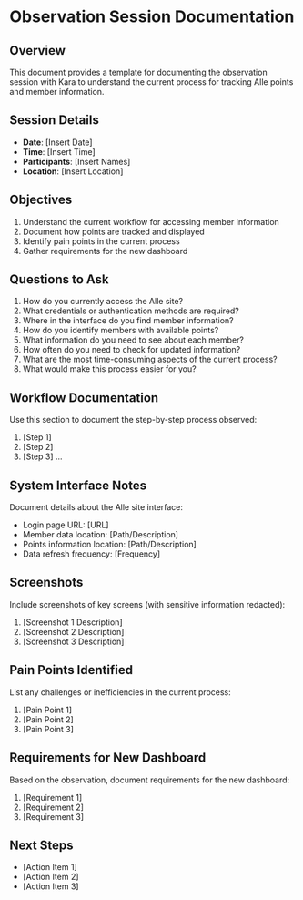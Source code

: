 # Observation Session Documentation

## Overview
This document provides a template for documenting the observation session with Kara to understand the current process for tracking Alle points and member information.

## Session Details
- **Date**: [Insert Date]
- **Time**: [Insert Time]
- **Participants**: [Insert Names]
- **Location**: [Insert Location]

## Objectives
1. Understand the current workflow for accessing member information
2. Document how points are tracked and displayed
3. Identify pain points in the current process
4. Gather requirements for the new dashboard

## Questions to Ask
1. How do you currently access the Alle site?
2. What credentials or authentication methods are required?
3. Where in the interface do you find member information?
4. How do you identify members with available points?
5. What information do you need to see about each member?
6. How often do you need to check for updated information?
7. What are the most time-consuming aspects of the current process?
8. What would make this process easier for you?

## Workflow Documentation
Use this section to document the step-by-step process observed:

1. [Step 1]
2. [Step 2]
3. [Step 3]
...

## System Interface Notes
Document details about the Alle site interface:

- Login page URL: [URL]
- Member data location: [Path/Description]
- Points information location: [Path/Description]
- Data refresh frequency: [Frequency]

## Screenshots
Include screenshots of key screens (with sensitive information redacted):

1. [Screenshot 1 Description]
2. [Screenshot 2 Description]
3. [Screenshot 3 Description]

## Pain Points Identified
List any challenges or inefficiencies in the current process:

1. [Pain Point 1]
2. [Pain Point 2]
3. [Pain Point 3]

## Requirements for New Dashboard
Based on the observation, document requirements for the new dashboard:

1. [Requirement 1]
2. [Requirement 2]
3. [Requirement 3]

## Next Steps
- [Action Item 1]
- [Action Item 2]
- [Action Item 3] 